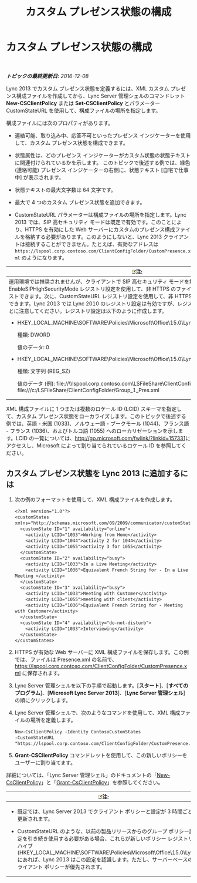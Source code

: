 ﻿---
title: カスタム プレゼンス状態の構成
TOCTitle: カスタム プレゼンス状態の構成
ms:assetid: e17364a8-8b93-45fc-a614-c80e45435d42
ms:mtpsurl: https://technet.microsoft.com/ja-jp/library/Gg398997(v=OCS.15)
ms:contentKeyID: 52056733
ms.date: 12/10/2016
mtps_version: v=OCS.15
ms.translationtype: HT
---

# カスタム プレゼンス状態の構成

 

_**トピックの最終更新日:** 2016-12-08_

Lync 2013 でカスタム プレゼンス状態を定義するには、XML カスタム プレゼンス構成ファイルを作成してから、Lync Server 管理シェルのコマンドレット **New-CSClientPolicy** または **Set-CSClientPolicy** とパラメーター CustomStateURL を使用して、構成ファイルの場所を指定します。

構成ファイルには次のプロパティがあります。

  - 連絡可能、取り込み中、応答不可といったプレゼンス インジケーターを使用して、カスタム プレゼンス状態を構成できます。

  - 状態属性は、どのプレゼンス インジケーターがカスタム状態の状態テキストに関連付けられているかを示します。 このトピックで後述する例では、緑色 (連絡可能) プレゼンス インジケーターの右側に、状態テキスト \[自宅で仕事中\] が表示されます。

  - 状態テキストの最大文字数は 64 文字です。

  - 最大で 4 つのカスタム プレゼンス状態を追加できます。

  - CustomStateURL パラメーターは構成ファイルの場所を指定します。Lync 2013 では、SIP 高セキュリティ モードは既定で有効です。このことにより、HTTPS を有効にした Web サーバーにカスタムのプレゼンス構成ファイルを格納する必要があります。このようにしないと、Lync 2013 クライアントは接続することができません。たとえば、有効なアドレスは `https://lspool.corp.contoso.com/ClientConfigFolder/CustomPresence.xml` のようになります。

<table>
<colgroup>
<col style="width: 100%" />
</colgroup>
<thead>
<tr class="header">
<th><img src="images/Gg412781.note(OCS.15).gif" title="note" alt="note" />注:</th>
</tr>
</thead>
<tbody>
<tr class="odd">
<td>運用環境では推奨されませんが、クライアントで SIP 高セキュリティ モードを無効にする目的で EnableSIPHighSecurityMode レジストリ設定を使用して、非 HTTPS のファイル共有にある構成ファイルをテストできます。次に、CustomStateURL レジストリ設定を使用して、非 HTTPS での構成ファイルの場所を指定できます。Lync 2013 では Lync 2010 のレジストリ設定は有効ですが、レジストリ ハイブが更新されていることに注意してください。レジストリ設定は以下のように作成します。
<ul>
<li><p>HKEY_LOCAL_MACHINE\SOFTWARE\Policies\Microsoft\Office\15.0\Lync\EnableSIPHighSecurityMode</p>
<p>種類: DWORD</p>
<p>値のデータ: 0</p></li>
<li><p>HKEY_LOCAL_MACHINE\SOFTWARE\Policies\Microsoft\Office\15.0\Lync\CustomStateURL</p>
<p>種類: 文字列 (REG_SZ)</p>
<p>値のデータ (例): file://\\lspool.corp.contoso.com\LSFileShare\ClientConfigFolder\Presence.xml or file:///c:/LSFileShare/ClientConfigFolder/Group_1_Pres.xml</p></li>
</ul></td>
</tr>
</tbody>
</table>


XML 構成ファイルに 1 つまたは複数のロケール ID (LCID) スキーマを指定して、カスタム プレゼンス状態をローカライズします。このトピックで後述する例では、英語 - 米国 (1033)、ノルウェー語 - ブークモール (1044)、フランス語 - フランス (1036)、およびトルコ語 (1055) へのローカリゼーションを示します。LCID の一覧については、<http://go.microsoft.com/fwlink/?linkid=157331>にアクセスし、Microsoft によって割り当てられているロケール ID を参照してください。

## カスタム プレゼンス状態を Lync 2013 に追加するには

1.  次の例のフォーマットを使用して、XML 構成ファイルを作成します。
    
        <?xml version="1.0"?>
        <customStates xmlns="http://schemas.microsoft.com/09/2009/communicator/customStates">
          <customState ID="1" availability="online">
            <activity LCID="1033">Working from Home</activity>
            <activity LCID="1044">activity 2 for 1044</activity>
            <activity LCID="1055">activity 3 for 1055</activity>
          </customState>
          <customState ID="2" availability="busy">
            <activity LCID="1033">In a Live Meeting</activity>
            <activity LCID="1036">Equivalent French String for - In a Live Meeting </activity>
          </customState>
          <customState ID="3" availability="busy">
            <activity LCID="1033">Meeting with Customer</activity>
            <activity LCID="1055">meeting with client</activity>
            <activity LCID="1036">Equivalent French String for - Meeting with Customer</activity>
          </customState>
          <customState ID="4" availability="do-not-disturb">
            <activity LCID="1033">Interviewing</activity>
          </customState>
        </customStates>

2.  HTTPS が有効な Web サーバーに XML 構成ファイルを保存します。この例では、ファイルは Presence.xml の名前で、https://lspool.corp.contoso.com/ClientConfigFolder/CustomPresence.xml に保存されます。

3.  Lync Server 管理シェルを以下の手順で起動します。\[**スタート**\]、\[**すべてのプログラム**\]、\[**Microsoft Lync Server 2013**\]、\[**Lync Server 管理シェル**\] の順にクリックします。

4.  Lync Server 管理シェルで、次のようなコマンドを使用して、XML 構成ファイルの場所を定義します。
    
        New-CsClientPolicy -Identity ContosoCustomStates 
        -CustomStateURL "https://lspool.corp.contoso.com/ClientConfigFolder/CustomPresence.xml"

5.  **Grant-CSClientPolicy** コマンドレットを使用して、この新しいポリシーをユーザーに割り当てます。

詳細については、「Lync Server 管理シェル」のドキュメントの「[New-CsClientPolicy](new-csclientpolicy.md)」と「[Grant-CsClientPolicy](grant-csclientpolicy.md)」を参照してください。

<table>
<colgroup>
<col style="width: 100%" />
</colgroup>
<thead>
<tr class="header">
<th><img src="images/Gg412781.note(OCS.15).gif" title="note" alt="note" />注:</th>
</tr>
</thead>
<tbody>
<tr class="odd">
<td><ul>
<li><p>既定では、Lync Server 2013 でクライアント ポリシーと設定が 3 時間ごとに更新されます。</p></li>
<li><p>CustomStateURL のような、以前の製品リリースからのグループ ポリシー設定を引き続き使用する必要がある場合、これらが新しいポリシー レジストリ ハイブ (HKEY_LOCAL_MACHINE\SOFTWARE\Policies\Microsoft\Office\15.0\Lync) にあれば、Lync 2013 はこの設定を認識します。ただし、サーバーベースのクライアント ポリシーが優先されます。</p></li>
</ul></td>
</tr>
</tbody>
</table>

